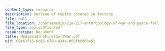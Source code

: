 ```yaml
---
content_type: resource
description: Outline of topics covered in lecture.
file: null
file_location: /coursemedia/21a-217-anthropology-of-war-and-peace-fall-2004/69e62f166c656788434a858fb8d60a52_MediaandtheFirstGulfWar.pdf
file_type: application/pdf
resourcetype: Document
title: MediaandtheFirstGulfWar.pdf
uid: 69e62f16-6c65-6788-434a-858fb8d60a52
---
```

